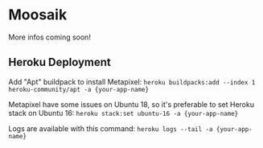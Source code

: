 # Moosaik

More infos coming soon!

## Heroku Deployment

Add "Apt" buildpack to install Metapixel: `heroku buildpacks:add --index 1 heroku-community/apt -a {your-app-name}`

Metapixel have some issues on Ubuntu 18, so it's preferable to set Heroku stack on Ubuntu 16: `heroku stack:set ubuntu-16 -a {your-app-name}`

Logs are available with this command: `heroku logs --tail -a {your-app-name}`